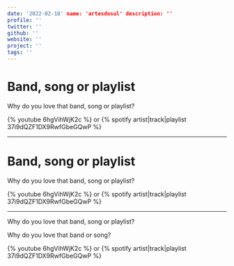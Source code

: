 ```yaml
---
date: '2022-02-18' name: 'artesdosul' description: ''
profile: ''
twitter: ''
github: ''
website: ''
project: ''
tags: ''
---
```


# Band, song or playlist

Why do you love that band, song or playlist?

{% youtube 6hgVihWjK2c %} or {% spotify artist|track|playlist 37i9dQZF1DX9RwfGbeGQwP %}

---

# Band, song or playlist

Why do you love that band, song or playlist?

{% youtube 6hgVihWjK2c %} or {% spotify artist|track|playlist 37i9dQZF1DX9RwfGbeGQwP %}

---

Why do you love that band, song or playlist?

Why do you love that band or song?

{% youtube 6hgVihWjK2c %} or {% spotify artist|track|playlist 37i9dQZF1DX9RwfGbeGQwP %}
